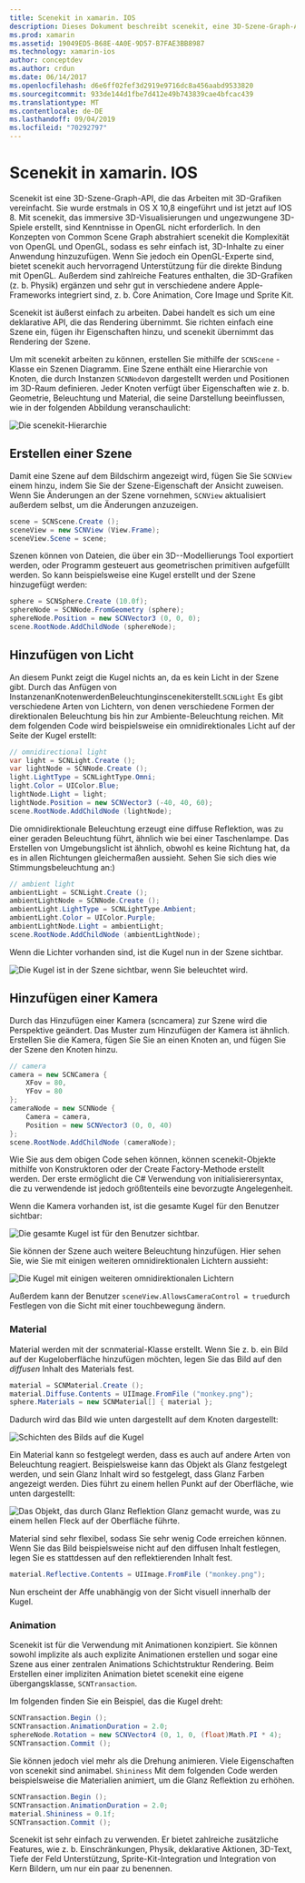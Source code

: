 ```yaml
---
title: Scenekit in xamarin. IOS
description: Dieses Dokument beschreibt scenekit, eine 3D-Szene-Graph-API, die das Arbeiten mit 3D-Grafiken vereinfacht, indem die Komplexität von OpenGL entfernt wird.
ms.prod: xamarin
ms.assetid: 19049ED5-B68E-4A0E-9D57-B7FAE3BB8987
ms.technology: xamarin-ios
author: conceptdev
ms.author: crdun
ms.date: 06/14/2017
ms.openlocfilehash: d6e6ff02fef3d2919e9716dc8a456aabd9533820
ms.sourcegitcommit: 933de144d1fbe7d412e49b743839cae4bfcac439
ms.translationtype: MT
ms.contentlocale: de-DE
ms.lasthandoff: 09/04/2019
ms.locfileid: "70292797"
---
```

# <a name="scenekit-in-xamarinios"></a>Scenekit in xamarin. IOS

Scenekit ist eine 3D-Szene-Graph-API, die das Arbeiten mit 3D-Grafiken vereinfacht. Sie wurde erstmals in OS X 10,8 eingeführt und ist jetzt auf IOS 8. Mit scenekit, das immersive 3D-Visualisierungen und ungezwungene 3D-Spiele erstellt, sind Kenntnisse in OpenGL nicht erforderlich. In den Konzepten von Common Scene Graph abstrahiert scenekit die Komplexität von OpenGL und OpenGL, sodass es sehr einfach ist, 3D-Inhalte zu einer Anwendung hinzuzufügen. Wenn Sie jedoch ein OpenGL-Experte sind, bietet scenekit auch hervorragend Unterstützung für die direkte Bindung mit OpenGL. Außerdem sind zahlreiche Features enthalten, die 3D-Grafiken (z. b. Physik) ergänzen und sehr gut in verschiedene andere Apple-Frameworks integriert sind, z. b. Core Animation, Core Image und Sprite Kit.

Scenekit ist äußerst einfach zu arbeiten. Dabei handelt es sich um eine deklarative API, die das Rendering übernimmt. Sie richten einfach eine Szene ein, fügen ihr Eigenschaften hinzu, und scenekit übernimmt das Rendering der Szene.

Um mit scenekit arbeiten zu können, erstellen Sie mithilfe der `SCNScene` -Klasse ein Szenen Diagramm. Eine Szene enthält eine Hierarchie von Knoten, die durch Instanzen `SCNNode`von dargestellt werden und Positionen im 3D-Raum definieren. Jeder Knoten verfügt über Eigenschaften wie z. b. Geometrie, Beleuchtung und Material, die seine Darstellung beeinflussen, wie in der folgenden Abbildung veranschaulicht:

![](scenekit-images/image7.png "Die scenekit-Hierarchie")

## <a name="create-a-scene"></a>Erstellen einer Szene

Damit eine Szene auf dem Bildschirm angezeigt wird, fügen Sie Sie `SCNView` einem hinzu, indem Sie Sie der Szene-Eigenschaft der Ansicht zuweisen. Wenn Sie Änderungen an der Szene vornehmen, `SCNView` aktualisiert außerdem selbst, um die Änderungen anzuzeigen.

```csharp
scene = SCNScene.Create ();
sceneView = new SCNView (View.Frame);
sceneView.Scene = scene;
```

Szenen können von Dateien, die über ein 3D--Modellierungs Tool exportiert werden, oder Programm gesteuert aus geometrischen primitiven aufgefüllt werden. So kann beispielsweise eine Kugel erstellt und der Szene hinzugefügt werden:

```csharp
sphere = SCNSphere.Create (10.0f);
sphereNode = SCNNode.FromGeometry (sphere);
sphereNode.Position = new SCNVector3 (0, 0, 0);
scene.RootNode.AddChildNode (sphereNode);
```

## <a name="adding-light"></a>Hinzufügen von Licht

An diesem Punkt zeigt die Kugel nichts an, da es kein Licht in der Szene gibt. Durch das Anfügen von InstanzenanKnotenwerdenBeleuchtunginscenekiterstellt.`SCNLight` Es gibt verschiedene Arten von Lichtern, von denen verschiedene Formen der direktionalen Beleuchtung bis hin zur Ambiente-Beleuchtung reichen. Mit dem folgenden Code wird beispielsweise ein omnidirektionales Licht auf der Seite der Kugel erstellt:

```csharp
// omnidirectional light
var light = SCNLight.Create ();
var lightNode = SCNNode.Create ();
light.LightType = SCNLightType.Omni;
light.Color = UIColor.Blue;
lightNode.Light = light;
lightNode.Position = new SCNVector3 (-40, 40, 60);
scene.RootNode.AddChildNode (lightNode);
```

Die omnidirektionale Beleuchtung erzeugt eine diffuse Reflektion, was zu einer geraden Beleuchtung führt, ähnlich wie bei einer Taschenlampe. Das Erstellen von Umgebungslicht ist ähnlich, obwohl es keine Richtung hat, da es in allen Richtungen gleichermaßen aussieht. Sehen Sie sich dies wie Stimmungsbeleuchtung an:)

```csharp
// ambient light
ambientLight = SCNLight.Create ();
ambientLightNode = SCNNode.Create ();
ambientLight.LightType = SCNLightType.Ambient;
ambientLight.Color = UIColor.Purple;
ambientLightNode.Light = ambientLight;
scene.RootNode.AddChildNode (ambientLightNode);
```

Wenn die Lichter vorhanden sind, ist die Kugel nun in der Szene sichtbar.

![](scenekit-images/image8.png "Die Kugel ist in der Szene sichtbar, wenn Sie beleuchtet wird.")

## <a name="adding-a-camera"></a>Hinzufügen einer Kamera

Durch das Hinzufügen einer Kamera (scncamera) zur Szene wird die Perspektive geändert. Das Muster zum Hinzufügen der Kamera ist ähnlich. Erstellen Sie die Kamera, fügen Sie Sie an einen Knoten an, und fügen Sie der Szene den Knoten hinzu.

```csharp
// camera
camera = new SCNCamera {
    XFov = 80,
    YFov = 80
};
cameraNode = new SCNNode {
    Camera = camera,
    Position = new SCNVector3 (0, 0, 40)
};
scene.RootNode.AddChildNode (cameraNode);
```

Wie Sie aus dem obigen Code sehen können, können scenekit-Objekte mithilfe von Konstruktoren oder der Create Factory-Methode erstellt werden. Der erste ermöglicht die C# Verwendung von initialisierersyntax, die zu verwendende ist jedoch größtenteils eine bevorzugte Angelegenheit.

Wenn die Kamera vorhanden ist, ist die gesamte Kugel für den Benutzer sichtbar:

![](scenekit-images/image9.png "Die gesamte Kugel ist für den Benutzer sichtbar.")

Sie können der Szene auch weitere Beleuchtung hinzufügen. Hier sehen Sie, wie Sie mit einigen weiteren omnidirektionalen Lichtern aussieht:

![](scenekit-images/image10.png "Die Kugel mit einigen weiteren omnidirektionalen Lichtern")

Außerdem kann der Benutzer `sceneView.AllowsCameraControl = true`durch Festlegen von die Sicht mit einer touchbewegung ändern.

### <a name="materials"></a>Material

Material werden mit der scnmaterial-Klasse erstellt. Wenn Sie z. b. ein Bild auf der Kugeloberfläche hinzufügen möchten, legen Sie das Bild auf den *diffusen* Inhalt des Materials fest.

```csharp
material = SCNMaterial.Create ();
material.Diffuse.Contents = UIImage.FromFile ("monkey.png");
sphere.Materials = new SCNMaterial[] { material };
```

Dadurch wird das Bild wie unten dargestellt auf dem Knoten dargestellt:

![](scenekit-images/image11.png "Schichten des Bilds auf die Kugel")

Ein Material kann so festgelegt werden, dass es auch auf andere Arten von Beleuchtung reagiert. Beispielsweise kann das Objekt als Glanz festgelegt werden, und sein Glanz Inhalt wird so festgelegt, dass Glanz Farben angezeigt werden. Dies führt zu einem hellen Punkt auf der Oberfläche, wie unten dargestellt:

![](scenekit-images/image12.png "Das Objekt, das durch Glanz Reflektion Glanz gemacht wurde, was zu einem hellen Fleck auf der Oberfläche führte.")

Material sind sehr flexibel, sodass Sie sehr wenig Code erreichen können. Wenn Sie das Bild beispielsweise nicht auf den diffusen Inhalt festlegen, legen Sie es stattdessen auf den reflektierenden Inhalt fest.

```csharp
material.Reflective.Contents = UIImage.FromFile ("monkey.png");
```

Nun erscheint der Affe unabhängig von der Sicht visuell innerhalb der Kugel.

### <a name="animation"></a>Animation

Scenekit ist für die Verwendung mit Animationen konzipiert. Sie können sowohl implizite als auch explizite Animationen erstellen und sogar eine Szene aus einer zentralen Animations Schichtstruktur Rendering. Beim Erstellen einer impliziten Animation bietet scenekit eine eigene übergangsklasse, `SCNTransaction`.

Im folgenden finden Sie ein Beispiel, das die Kugel dreht:

```csharp
SCNTransaction.Begin ();
SCNTransaction.AnimationDuration = 2.0;
sphereNode.Rotation = new SCNVector4 (0, 1, 0, (float)Math.PI * 4);
SCNTransaction.Commit ();
```

Sie können jedoch viel mehr als die Drehung animieren. Viele Eigenschaften von scenekit sind animabel. `Shininess` Mit dem folgenden Code werden beispielsweise die Materialien animiert, um die Glanz Reflektion zu erhöhen.

```csharp
SCNTransaction.Begin ();
SCNTransaction.AnimationDuration = 2.0;
material.Shininess = 0.1f;
SCNTransaction.Commit ();
```

Scenekit ist sehr einfach zu verwenden. Er bietet zahlreiche zusätzliche Features, wie z. b. Einschränkungen, Physik, deklarative Aktionen, 3D-Text, Tiefe der Feld Unterstützung, Sprite-Kit-Integration und Integration von Kern Bildern, um nur ein paar zu benennen.
